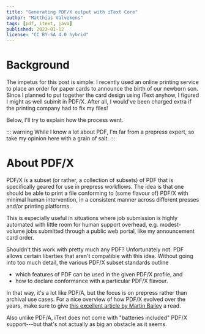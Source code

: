 ```yaml
---
title: "Generating PDF/X output with iText Core"
author: "Matthias Valvekens"
tags: [pdf, itext, java]
published: 2023-01-12
license: "CC BY-SA 4.0 hybrid"
---
```



# Background

The impetus for this post is simple: I recently used an online printing service to place an order for paper cards to announce the birth of our newborn son. Since I planned to put together the card design using iText anyhow, I figured I might as well submit in PDF/X. After all, I would've been charged extra if the printing company had to fix my files!

Below, I'll try to explain how the process went.


::: warning
While I know a lot about PDF, I'm far from a prepress expert, so take my opinion here with a grain of salt.
:::


# About PDF/X

PDF/X is a subset (or rather, a collection of subsets) of PDF that is specifically geared for use in prepress workflows. The idea is that one should be able to print a file conforming to (some flavour of) PDF/X with minimal human intervention, in a consistent manner across different presses and/or printing platforms.

This is especially useful in situations where job submission is highly automated with little room for human support overhead, e.g. modest-volume jobs submitted through a public web portal, like my announcement card order.

Shouldn't this work with pretty much any PDF? Unfortunately not: PDF allows certain liberties that aren't compatible with this idea. Without going into too much detail, the various PDF/X subset standards outline

 - which features of PDF can be used in the given PDF/X profile, and
 - how to declare conformance with a particular PDF/X flavour.

In that way, it's a lot like PDF/A, but the focus is on prepress rather than archival use cases. For a nice overview of how PDF/X evolved over the years, make sure to give [this excellent article by Martin Bailey](https://www.pdfa.org/the-route-to-pdf-x-and-where-we-are-now-a-personal-history/) a read.


Also unlike PDF/A, iText does not come with "batteries included" PDF/X support---but that's not actually as big an obstacle as it seems.
